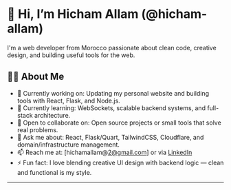 # 👋 Hi, I’m Hicham Allam (@hicham-allam)

I'm a web developer from Morocco passionate about clean code, creative design, and building useful tools for the web.

## 👨‍💻 About Me

- 🔭 Currently working on: Updating my personal website and building tools with React, Flask, and Node.js.
- 🌱 Currently learning: WebSockets, scalable backend systems, and full-stack architecture.
- 👯 Open to collaborate on: Open source projects or small tools that solve real problems.
- 💬 Ask me about: React, Flask/Quart, TailwindCSS, Cloudflare, and domain/infrastructure management.
- 📫 Reach me at: [hichamallam@2@gmail.com] or via [LinkedIn](https://linkedin.com/in/yourprofile)
- ⚡ Fun fact: I love blending creative UI design with backend logic — clean and functional is my style.

---

<!---
hicham-allam/hicham-allam is a ✨ special ✨ repository because its `README.md` (this file) appears on your GitHub profile.
You can click the Preview link to take a look at your changes.
--->

